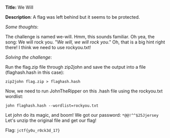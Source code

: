 **Title:** We Will

**Description**: A flag was left behind but it seems to be protected.

*Some thoughts*:

The challenge is named we-will. Hmm, this sounds familiar. Oh yea, the song: We will rock you. "*We will, we will rock you*."
Oh, that is a big hint right there! I think we need to use rockyou.txt!


*Solving the challenge*:

Run the flag.zip file through zip2john and save the output into a file (flaghash.hash in this case):

```zip2john flag.zip > flaghash.hash```

Now, we need to run JohnTheRipper on this .hash file using the rockyou.txt wordlist:

```john flaghash.hash --wordlist=rockyou.txt```

Let john do its magic, and boom! We got our password: `*@@!^^$25Jjersey` Let's unzip the original file and get our flag!

Flag: `jctf{y0u_r0ck3d_17}`
